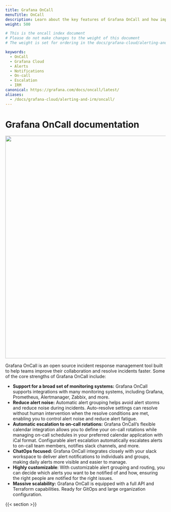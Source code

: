 ```yaml
---
title: Grafana OnCall
menuTitle: OnCall
description: Learn about the key features of Grafana OnCall and how improve your IRM solution
weight: 500

# This is the oncall index document
# Please do not make changes to the weight of this document
# The weight is set for ordering in the docs/grafana-cloud/alerting-and-irm/ folder

keywords:
  - OnCall
  - Grafana Cloud
  - Alerts
  - Notifications
  - On-call
  - Escalation
  - IRM
canonical: https://grafana.com/docs/oncall/latest/
aliases:
  - /docs/grafana-cloud/alerting-and-irm/oncall/
---
```


# Grafana OnCall documentation

<img src="/static/img/docs/oncall/oncall-logo.png" class="no-shadow" width="700px">

Grafana OnCall is an open source incident response management tool built to help teams improve their collaboration and
resolve incidents faster. Some of the core strengths of Grafana OnCall include:

- **Support for a broad set of monitoring systems:** Grafana OnCall supports integrations with many monitoring systems,
  including Grafana, Prometheus, Alertmanager, Zabbix, and more.
- **Reduce alert noise:** Automatic alert grouping helps avoid alert storms and reduce noise during incidents.
  Auto-resolve settings can resolve without human intervention when the resolve conditions are met, enabling you to
  control alert noise and reduce alert fatigue.
- **Automatic escalation to on-call rotations:** Grafana OnCall’s flexible calendar integration allows you to define
  your on-call rotations while managing on-call schedules in your preferred calendar application with iCal format.
  Configurable alert escalation automatically escalates alerts to on-call team members, notifies slack channels, and more.
- **ChatOps focused:** Grafana OnCall integrates closely with your slack workspace to deliver alert notifications to
  individuals and groups, making daily alerts more visible and easier to manage.
- **Highly customizable**: With customizable alert grouping and routing, you can decide which alerts you want to be
  notified of and how, ensuring the right people are notified for the right issues.
- **Massive scalability:** Grafana OnCall is equipped with a full API and Terraform capabilities. Ready for GitOps
  and large organization configuration.

{{< section >}}
